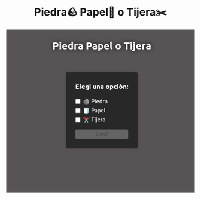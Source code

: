 <div align="center">
  <h1>Piedra🪨 Papel🧻 o Tijera✂️</h1>

  <img src="public/demo.gif" alt="demo">
</div>
